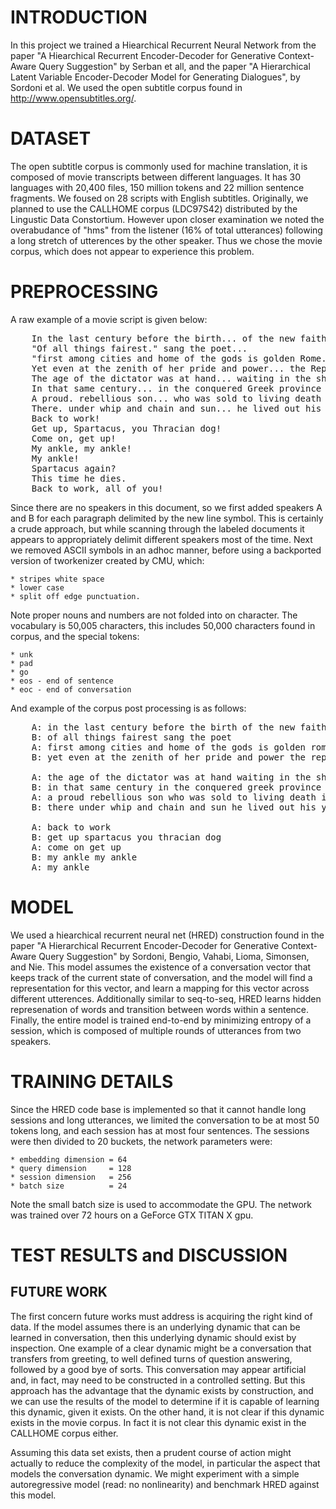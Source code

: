 # INTRODUCTION

In this project we trained a Hiearchical Recurrent Neural Network from the paper "A Hiearchical Recurrent Encoder-Decoder for Generative Context-Aware Query Suggestion" by Serban et all, and the paper "A Hierarchical Latent Variable Encoder-Decoder Model for Generating Dialogues", by Sordoni et al. We used the open subtitle corpus found in http://www.opensubtitles.org/.

# DATASET

The open subtitle corpus is commonly used for machine translation, it is composed of movie transcripts between different languages. It has 30 languages with 20,400 files, 150 million tokens and 22 million sentence fragments. We foused on 28 scripts with English subtitles. Originally, we planned to use the CALLHOME corpus (LDC97S42) distributed by the Lingustic Data Constortium. However upon closer examination we noted the overabudance of "hms" from the listener (16% of total utterances) following a long stretch of utterences by the other speaker. Thus we chose the movie corpus, which does not appear to experience this problem.

# PREPROCESSING

A raw example of a movie script is given below:

<pre>
	In the last century before the birth... of the new faith called Christianity... which was destined to overthrow the pagan tyranny of Rome... and bring about a new society... the Roman republic stood at the very centre of the civilized world.
	"Of all things fairest." sang the poet...
	"first among cities and home of the gods is golden Rome." 
	Yet even at the zenith of her pride and power... the Republic lay fatally stricken with a disease called... human slavery.
	The age of the dictator was at hand... waiting in the shadows for the event to bring it forth.
	In that same century... in the conquered Greek province of Thrace... an illiterate slave woman added to her master' s wealth... by giving birth to a son whom she named Spartacus.
	A proud. rebellious son... who was sold to living death in the mines of Libya... before his thirteenth birthday. 
	There. under whip and chain and sun... he lived out his youth and his young manhood... dreaming the death of slavery... 2. 000 years before it finally would die.
	Back to work! 
	Get up, Spartacus, you Thracian dog! 
	Come on, get up!
	My ankle, my ankle!
	My ankle! 
	Spartacus again? 
	This time he dies. 
	Back to work, all of you!
</pre>

Since there are no speakers in this document, so we first added speakers A and B for each paragraph delimited by the new line symbol. This is certainly a crude approach, but while scanning through the labeled documents it appears to appropriately delimit different speakers most of the time. Next we removed ASCII symbols in an adhoc manner, before using a backported version of tworkenizer created by CMU, which:

	* stripes white space
	* lower case
	* split off edge punctuation.

Note proper nouns and numbers are not folded into on character. The vocabulary is 50,005 characters, this includes 50,000 characters found in corpus, and the special tokens:

	* unk
	* pad
	* go
	* eos - end of sentence
	* eoc - end of conversation

And example of the corpus post processing is as follows:

<pre>
	A: in the last century before the birth of the new faith called christianity which was destined to overthrow the pagan tyranny of rome and bring about a new society the roman republic stood at the very centre of the civilized world
	B: of all things fairest sang the poet
	A: first among cities and home of the gods is golden rome
	B: yet even at the zenith of her pride and power the republic lay fatally stricken with a disease called human slavery

	A: the age of the dictator was at hand waiting in the shadows for the event to bring it forth
	B: in that same century in the conquered greek province of thrace an illiterate slave woman added to her master s wealth by giving birth to a son whom she named spartacus
	A: a proud rebellious son who was sold to living death in the mines of libya before his thirteenth birthday
	B: there under whip and chain and sun he lived out his youth and his young manhood dreaming the death of slavery 2 000 years before it finally would die

	A: back to work
	B: get up spartacus you thracian dog
	A: come on get up
	B: my ankle my ankle
	A: my ankle
</pre>


# MODEL

We used a hiearchical recurrent neural net (HRED) construction found in the paper "A Hierarchical Recurrent Encoder-Decoder for Generative Context-Aware Query Suggestion" by Sordoni, Bengio, Vahabi, Lioma, Simonsen, and Nie. This model assumes the existence of a conversation vector that keeps track of the current state of conversation, and the model will find a representation for this vector, and learn a mapping for this vector across different utterences. Additionally similar to seq-to-seq, HRED learns hidden represenation of words and transition between words within a sentence. Finally, the entire model is trained end-to-end by minimizing entropy of a session, which is composed of multiple rounds of utterances from two speakers.

# TRAINING DETAILS

Since the HRED code base is implemented so that it cannot handle long sessions and long utterances, we limited the conversation to be at most 50 tokens long, and each session has at most four sentences. The sessions were then divided to 20 buckets, the network parameters were:


	* embedding dimension = 64
	* query dimension     = 128
	* session dimension   = 256
	* batch size          = 24

Note the small batch size is used to accommodate the GPU. The network was trained over 72 hours on a GeForce GTX TITAN X gpu.


# TEST RESULTS and DISCUSSION 
<!-- 
The global perplexity and the buckets' perplexities except the first one decreased as the steps increased, but the first bucket's perplexity decreased at the beginning and increased later. In the results, "unk" appears many times, even for the sentences in the training data. We believe this is due insufficient tokenization. Below is an example from the nltk model. -->

<!-- <pre>
	> Have a great day
	thank you unk
	> It is raining today
	unk on unk
	> Trump got elected as the president of the united states
	unk is the unk unk unk unk
	> It is finally Friday
	its unk unk
	> yeah i'm preparing myself to drop a lot on this man, but definitely need something reliable
	unk unk unk unk unk unk
	> magic's biggest secrets finally revealed on netflix
	unk to get a unk unk
	> just standing up for my friends yo
	unk u unk bro
	> besides if trump say his condolences it won't sound genuine
	so unk so true
	> I am okay with that
	im sorry to unk
	> I love my dad
	fucking fucking unk
	> I love my mom
	whats the unk
	> she is back
	she is unk
	> idk
	unk unk unk
	> idk im just trying to help other people
	i live to unk
	> what's a good place to get free beats?
	its unk to unk
	> let's work
	unk that unk
	> goddamit that degrom image is so good i hope i never lose it
	try here on the unk unk
	> you are so sweet.
	thank you so much
	>
	unk unk unk
	> couldn't help myself
	unk unk unk
	> if i'm being totally honest, i went far out of my way for this one
	i like the same party unk
	> my sister say she ready for me
	lmao yall unk me
</pre>	
 -->

## FUTURE WORK ##

The first concern future works must address is acquiring the right kind of data. If the model assumes there is an underlying dynamic that can be learned in conversation, then this underlying dynamic should exist by inspection. One example of a clear dynamic might be a conversation that transfers from greeting, to well defined turns of question answering, followed by a good bye of sorts. This conversation may appear artificial and, in fact, may need to be constructed in a controlled setting. But this approach has the advantage that the dynamic exists by construction, and we can use the results of the model to determine if it is capable of learning this dynamic, given it exists. On the other hand, it is not clear if this dynamic exists in the movie corpus. In fact it is not clear this dynamic exist in the CALLHOME corpus either. 

Assuming this data set exists, then a prudent course of action might actually to reduce the complexity of the model, in particular the aspect that models the conversation dynamic. We might experiment with a simple autoregressive model (read: no nonlinearity) and benchmark HRED against this model. 


























